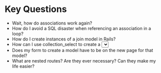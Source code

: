 # Key Questions
* Wait, how do associations work again?
* How do I avoid a SQL disaster when referencing an association in a loop?
* How do I create instances of a join model in Rails?
* How can I use collection_select to create a <select> tag in a view?
  * In what situation might I want to do this?
* Does my form to create a model have to be on the new page for that model? 
* What are nested routes? Are they ever necessary? Can they make my life easier?
